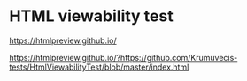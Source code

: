 # HTML viewability test

https://htmlpreview.github.io/

https://htmlpreview.github.io/?https://github.com/Krumuvecis-tests/HtmlViewabilityTest/blob/master/index.html
